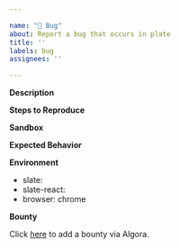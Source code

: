 ```yaml
---

name: "🚨 Bug"
about: Report a bug that occurs in plate
title: ''
labels: bug
assignees: ''

---
```


**Description**



<!-- A clear and concise description of what the bug is. -->

**Steps to Reproduce**



<!-- Provide a list of steps, a GIF, or a video demonstrating the issue. -->
<!-- To reproduce the behavior:
1. Go to '...'
2. Click on '....'
3. Scroll down to '....'
4. See the error -->

**Sandbox**



<!-- 
[Link to CodeSandbox](https://codesandbox.io/s/rxo5rl?file=%2FApp.tsx)
Share a link to a CodeSandbox where the error can be reproduced. You can start from the
[base sandbox here](https://codesandbox.io/s/rxo5rl?file=%2FApp.tsx)
or refer to the examples too. -->

**Expected Behavior**



<!-- A clear and concise description of what you expected to happen. It's often helpful to test the behavior of other editors like Google Docs, Medium, Notion, etc., to see how they handle the same issue. -->

**Environment**

- slate: 
- slate-react: 
- browser: chrome

**Bounty**

Click [here](https://console.algora.io/org/Udecode/bounties/new) to add a bounty via Algora.
